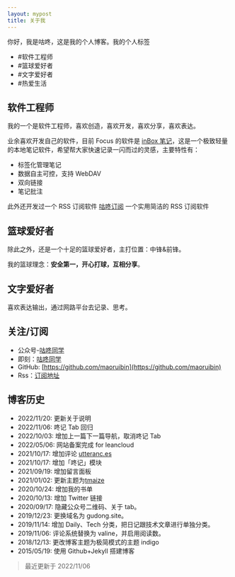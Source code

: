 ```yaml
---
layout: mypost
title: 关于我
---
```


你好，我是咕咚，这是我的个人博客。我的个人标签
- #软件工程师
- #篮球爱好者
- #文字爱好者
- #热爱生活 

## 软件工程师
我的一个是软件工程师，喜欢创造，喜欢开发，喜欢分享，喜欢表达。

业余喜欢开发自己的软件，目前 Focus 的软件是 [inBox 笔记](https://doc.gudong.site/inbox/)，这是一个极致轻量的本地笔记软件，希望帮大家快速记录一闪而过的灵感，主要特性有：
- 标签化管理笔记
- 数据自主可控，支持 WebDAV
- 双向链接
- 笔记批注

此外还开发过一个 RSS 订阅软件 [咕咚订阅](https://doc.gudong.site/rssplus/) 一个实用简洁的 RSS 订阅软件

## 篮球爱好者
除此之外，还是一个十足的篮球爱好者，主打位置：中锋&前锋。

我的篮球理念：**安全第一，开心打球，互相分享**。

## 文字爱好者
喜欢表达输出，通过网路平台去记录、思考。

## 关注/订阅
- 公众号-[咕咚同学](https://gitee.com/maoruibin/img/raw/master/2021/01/12/_export1610434130245.jpg.png)
- 即刻：[咕咚同学](https://okjk.co/l8IUzO)
- GitHub: [https://github.com/maoruibin](https://github.com/maoruibin)
- Rss：[订阅地址](https://gudong.site/static/xml/rss.xml)

## 博客历史
- 2022/11/20: 更新关于说明
- 2022/11/06: 咚记 Tab 回归 
- 2022/10/03: 增加上一篇下一篇导航，取消咚记 Tab 
- 2022/05/06: 网站备案完成 for leancloud
- 2021/10/17: 增加评论 [utteranc.es](https://utteranc.es)
- 2021/10/17: 增加「咚记」模块
- 2021/09/19: 增加留言面板
- 2021/01/02: 更新主题为[tmaize](https://github.com/TMaize/tmaize-blog)
- 2020/10/24: 增加我的书单
- 2020/10/13: 增加 Twitter 链接
- 2020/09/17: 隐藏公众号二维码、关于 tab。
- 2019/12/23: 更换域名为 gudong.site。
- 2019/11/14: 增加 Daily、Tech 分类，把日记跟技术文章进行单独分类。
- 2019/11/06: 评论系统替换为 valine，并启用阅读数。
- 2018/12/13: 更改博客主题为极简模式的主题 indigo
- 2015/05/19: 使用 Github+Jekyll 搭建博客

> 最近更新于 2022/11/06
